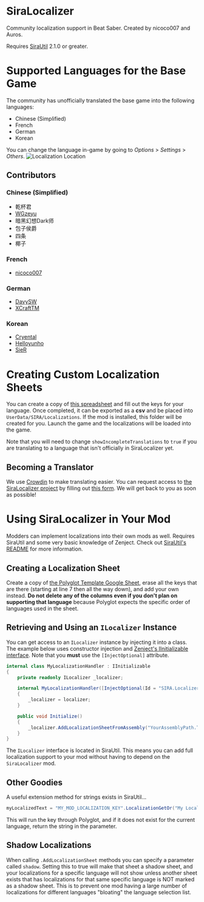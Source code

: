 # SiraLocalizer
Community localization support in Beat Saber. Created by nicoco007 and Auros.

Requires [SiraUtil](https://github.com/Auros/SiraUtil/releases/latest) 2.1.0 or greater.
# Supported Languages for the Base Game
The community has unofficially translated the base game into the following languages:
* Chinese (Simplified)
* French
* German
* Korean

You can change the language in-game by going to *Options* > *Settings* > *Others*.
![Localization Location](https://i.imgur.com/tazj6Tl.png)

## Contributors
### Chinese (Simplified)
* 乾杯君
* [WGzeyu](https://github.com/WGzeyu)
* 暗黑幻想Dark师
* 包子侯爵
* 四条
* 椰子

### French
* [nicoco007](https://github.com/nicoco007)

### German
* [DavySW](https://github.com/DavySW)
* [XCraftTM](https://github.com/XCraftTM)

### Korean
* [Cryental](https://github.com/Cryental)
* [Helloyunho](https://github.com/Helloyunho)
* [SieR](https://github.com/SieR-VR)

# Creating Custom Localization Sheets
You can create a copy of [this spreadsheet](https://docs.google.com/spreadsheets/d/1NERV_PftlFQFKByvCxWV6hs9XaRLmNyMBOSLf4285AY/edit?usp=sharing) and fill out the keys for your language. Once completed, it can be exported as a **csv** and be placed into `UserData/SIRA/Localizations`. If the mod is installed, this folder will be created for you. Launch the game and the localizations will be loaded into the game.

Note that you will need to change `showIncompleteTranslations` to `true` if you are translating to a language that isn't officially in SiraLocalizer yet.

## Becoming a Translator
We use [Crowdin](https://crowdin.com/) to make translating easier. You can request access to [the SiraLocalizer project](https://crowdin.com/project/siralocalizer) by filling out [this form](https://docs.google.com/forms/d/e/1FAIpQLSfk7z1EGqS2zl1jSomigSntvxQH0pTTKsxDlrpd9c53jKNpwA/viewform). We will get back to you as soon as possible!

# Using SiraLocalizer in Your Mod
Modders can implement localizations into their own mods as well. Requires SiraUtil and some very basic knowledge of Zenject. Check out [SiraUtil's README](https://github.com/Auros/SiraUtil#zenject) for more information.

## Creating a Localization Sheet
Create a copy of [the Polyglot Template Google Sheet](https://docs.google.com/spreadsheets/d/17f0dQawb-s_Fd7DHgmVvJoEGDMH_yoSd8EYigrb0zmM/edit), erase all the keys that are there (starting at line 7 then all the way down), and add your own instead. **Do not delete any of the columns even if you don't plan on supporting that language** because Polyglot expects the specific order of languages used in the sheet.

## Retrieving and Using an `ILocalizer` Instance
You can get access to an `ILocalizer` instance by injecting it into a class. The example below uses constructor injection and [Zenject's IInitializable interface](https://github.com/svermeulen/Extenject#iinitializable). Note that you **must** use the `[InjectOptional]` attribute.

```cs
internal class MyLocalizationHandler : IInitializable
{
    private readonly ILocalizer _localizer;

    internal MyLocalizationHandler([InjectOptional(Id = "SIRA.Localizer")] ILocalizer localizer)
    {
        _localizer = localizer;
    }

    public void Initialize()
    {
        _localizer.AddLocalizationSheetFromAssembly("YourAssemblyPath.ToThe.Localization.sheet.csv", GoogleDriveDownloadFormat.CSV);
    }
}
```

The `ILocalizer` interface is located in SiraUtil. This means you can add full localization support to your mod without having to depend on the `SiraLocalizer` mod.

## Other Goodies
A useful extension method for strings exists in SiraUtil...
```cs
myLocalizedText = "MY_MOD_LOCALIZATION_KEY".LocalizationGetOr("My Localized Text");
```
This will run the key through Polyglot, and if it does not exist for the current language, return the string in the parameter.

## Shadow Localizations
When calling `.AddLocalizationSheet` methods you can specify a parameter called `shadow`. Setting this to true will make that sheet a shadow sheet, and your localizations for a specific language will not show unless another sheet exists that has localizations for that same specific language is NOT marked as a shadow sheet. This is to prevent one mod having a large number of localizations for different languages "bloating" the language selection list.
